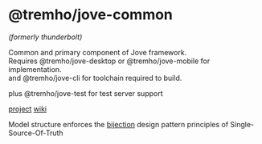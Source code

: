 # @tremho/jove-common
_(formerly thunderbolt)_

Common and primary component of Jove framework.  
Requires @tremho/jove-desktop or @tremho/jove-mobile for implementation.   
and @tremho/jove-cli for toolchain required to build. 

plus @tremho/jove-test for test server support


[project](https://github.com/tremho/thunderbolt-common/projects/1)
[wiki](https://github.com/tremho/thunderbolt-common/wiki)

Model structure enforces the [bijection](https://codeburst.io/the-one-and-only-software-design-principle-5328420712af)
design pattern principles of Single-Source-Of-Truth
